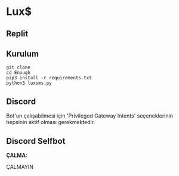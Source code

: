 # Lux$


<h2>Replit</h2>


<h2>Kurulum</h2>

```console
git clone
cd Enough
pip3 install -r requirements.txt
python3 luxsms.py
```


<h2>Discord</h2>

Bot'un çalışabilmesi için 'Privileged Gateway Intents' seçeneklerinin hepsinin aktif olması gerekmektedir.

<h2>Discord Selfbot</h2>

**ÇALMA:**

ÇALMAYIN
<br><br>

